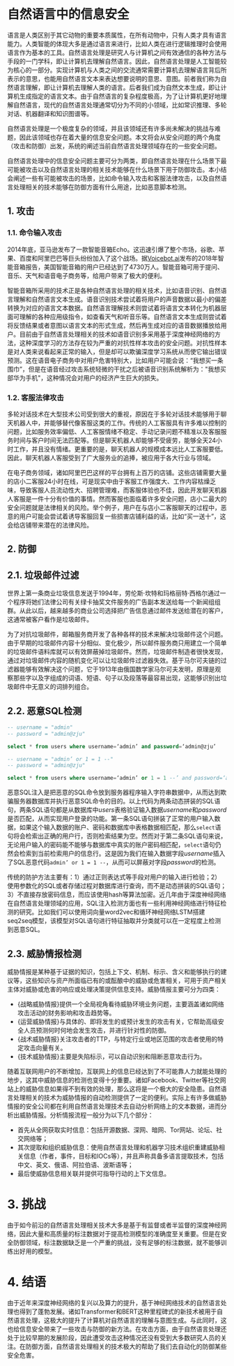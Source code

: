 # 自然语言中的信息安全
语言是人类区别于其它动物的重要本质属性，在所有动物中，只有人类才具有语言能力。人类智能的体现大多是通过语言来进行，比如人类在进行逻辑推理时会使用语言作为基本的工具。自然语言处理是研究人与计算机之间有效通信的各种方法与手段的一门学科，即让计算机去理解自然语言。因此，自然语言处理是人工智能较为核心的一部分。实现计算机与人类之间的交流通常需要计算机去理解语言背后所表示的意思，也能用自然语言文本来表达想要说明的意思、意图。前者我们称为自然语言理解，即让计算机去理解人类的语言。后者我们成为自然文本生成，即让计算机生成指定的语言文本。由于自然语言的复杂程度极高，为了让计算机更好地理解自然语言，现代的自然语言处理通常切分为不同的小领域，比如常识推理、多轮对话、机器翻译和知识图谱等。

自然语言处理是一个极度复杂的领域，并且该领域还有许多尚未解决的挑战与难题，因此该领域也存在着大量的信息安全问题。本文将会从安全问题的两个角度（攻击和防御）出发，系统的阐述当前自然语言处理领域存在的一些安全问题。

自然语言处理中的信息安全问题主要可分为两类，即自然语言处理在什么场景下最可能被攻击以及自然语言处理的相关技术能够在什么场景下用于防御攻击。本小结会阐述一些有可能被攻击的场景，比如命令输入攻击和客服法律攻击，以及自然语言处理相关的技术能够在防御方面有什么用途，比如恶意脚本检测。

## 1. 攻击
### 1.1. 命令输入攻击
2014年底，亚马逊发布了一款智能音箱Echo。这迅速引爆了整个市场，谷歌、苹果、百度和阿里巴巴等巨头纷纷加入了这个战场。据[Voicebot.ai](Voicebot.ai)发布的2018年智能音箱报告，美国智能音箱的用户已经达到了4730万人。智能音箱可用于提问、音乐、天气和语音电子商务等，给用户带来了极大的便利。

智能音箱所采用的技术正是各种自然语言处理的相关技术，比如语音识别、自然语言理解和自然语言文本生成。语音识别技术尝试着将用户的声音数据以最小的偏差转换为对应的语言文本数据。自然语言理解技术则尝试着将语言文本转化为机器层面可理解的各种应用级指令，如查看天气和听音乐等。自然语言文本生成则尝试着将反馈结果或者意图以语言文本的形式生成，然后再生成对应的语音数据播放给用户。目前由于自然语言处理相关的技术如语音识别多采用基于深度神经网络的方法，这种深度学习的方法存在较为严重的对抗性样本攻击的安全问题。对抗性样本是对人类来说看起来正常的输入，但是却可以欺骗深度学习系统从而使它输出错误预测。这在语音电子商务中对用户危害特别大，比如用户可能会说：“我想买一条围巾”，但是在语音经过攻击系统轻微的干扰之后被语音识别系统解析为："我想买部华为手机"，这种情况会对用户的经济产生巨大的损失。

### 1.2. 客服法律攻击
多轮对话技术在大型技术公司受到很大的重视，原因在于多轮对话技术能够用于聊天机器人中，并能够替代像客服这类的工作。传统的人工客服具有许多难以控制的问题，比如服务效率偏低、人工客服情绪不稳定、手动记录问题不精准以及客服服务时间与客户时间无法匹配等。但是聊天机器人却能够不受疲劳，能够全天24小时工作，并且没有情绪。更重要的是，聊天机器人的规模成本远比人工客服要低。因此，聊天机器人客服受到了广大服务业的追捧，被应用于各大行业与领域。

在电子商务领域，诸如阿里巴巴这样的平台拥有上百万的店铺。这些店铺需要大量的店小二客服24小时在线，可是现实中由于客服工作强度大、工作内容枯燥乏味，导致客服人员流动性大、招聘管理难，而客服体验也不佳，因此开发聊天机器人客服是一件十分有价值的事情。然而客服也面临着许多安全问题，店小二最大的安全问题就是法律相关的风险。举个例子，用户在与店小二客服聊天的过程中，恶意的用户可能会尝试着诱导客服回复一些损害店铺利益的话，比如“买一送十”，这会给店铺带来潜在的法律风险。

## 2. 防御
## 2.1. 垃圾邮件过滤
世界上第一条商业垃圾信息发送于1994年，劳伦斯·坎特和玛格丽特·西格尔通过一个程序将她们法律公司有关绿卡抽奖文件服务的广告副本发送给每一个新闻组组群。从此以后，越来越多的商业公司选择把广告信息通过邮件发送给潜在的客户，这通常被客户看作是垃圾邮件。

为了对抗垃圾邮件，邮箱服务商开发了各种各样的技术来解决垃圾邮件这个问题。由于早期的垃圾邮件内容十分相似、变化极少，所以邮件服务商只用建立一个简单的垃圾邮件语料库就可以有效屏蔽掉垃圾邮件。然而，垃圾邮件制造者很快发现，通过对垃圾邮件内容的随机变化可以让垃圾邮件过滤器失效。基于马尔可夫链的过滤器能够有效解决这个问题，它于1913年由俄国数学家马尔可夫发明，原理是观察那些字以及字组成的词语、短语、句子以及段落等最容易出现，这能够识别出垃圾邮件中无意义的词排列组合。

## 2.2. 恶意SQL检测

```sql
-- username = "admin"
-- password = "admin@zju"

select * from users where username=‘admin’ and password=‘admin@zju’
```

```sql
-- username = "admin’ or 1 = 1 --"
-- password = "admin@zju"

select * from users where username=‘admin’ or 1 = 1 --’ and password=‘admin@zju’
```

恶意SQL注入是把恶意的SQL命令放到服务器程序输入字符串数据中，从而达到欺骗服务器数据库并执行恶意SQL命令的目的。以上代码为两条动态拼装的SQL语句，两条SQL语句都是从数据库中*users*表格验证输入数据*username*和*password*是否匹配，从而实现用户登录的功能。第一条SQL语句拼装了正常的用户输入数据，如果这个输入数据的账户、密码和数据库中表格数据相匹配，那么`select`语句将会检索出正确的用户行，否则检索结果为空。然而对于第二条SQL语句来说，无论用户输入的密码能不能够与数据库中真实的账户密码相匹配，`select`语句仍然会检索到当前检索用户的信息行。这是因为我们在输入数据字段*username*插入了SQL恶意代码`admin’ or 1 = 1 --`，从而可以屏蔽对字段*password*的检测。

传统的防护方法主要有：1）通过正则表达式等手段对用户的输入进行检验；2）使用参数化的SQL或者存储过程对数据库进行查询，而不是动态拼装的SQL语句；3）不直接存放密码信息，而应该使用hash等算法加密。近几年由于深度神经网络在自然语言处理领域的应用，SQL注入检测方面也有一些利用神经网络进行特征检测的研究。比如我们可以使用词向量word2vec和循环神经网络LSTM搭建seq2seq模型，该模型对SQL语句进行特征抽取并分类就可以在一定程度上检测到恶意SQL。

## 2.3. 威胁情报检测
威胁情报是某种基于证据的知识，包括上下文、机制、标示、含义和能够执行的建议等，这些知识与资产所面临已有的或酝酿中的威胁或危害相关，可用于资产相关主体对威胁或危害的响应或处理决策提供信息支持。威胁情报主要可分为四类：

- {战略威胁情报}提供一个全局视角看待威胁环境业务问题，主要涵盖诸如网络攻击活动的财务影响和攻击趋势等。
- {运营威胁情报}与具体的、即将发生的或预计发生的攻击有关，它帮助高级安全人员预测何时何地会发生攻击，并进行针对性的防御。
- {战术威胁情报}关注攻击者的TTP，与特定行业或地区范围的攻击者使用的特定攻击向量有关。
- {技术威胁情报}主要是失陷标示，可以自动识别和阻断恶意攻击行为。

随着互联网用户的不断增加，互联网上的信息已经达到了不可能靠人力就能处理的地步，这其中威胁信息的检测也变得十分重要。诸如Facebook、Twitter等社交网站上的威胁信息如果得不到有效的处理，那么这将是一个极大的安全隐患。自然语言处理相关的技术为威胁情报的自动检测提供了一定的便利。实际上有许多做威胁情报的安全公司都在利用自然语言处理技术去自动分析网络上的文本数据，进而分析出威胁情报。分析情报流程一般分为以下几个部分：

- 首先从全网获取实时信息：包括开源数据、深网、暗网、Tor网站、论坛、社交网络等；
- 其次提取和组织威胁信息：使用自然语言处理和机器学习技术组织重建威胁相关信息（作者，事件，目标和IOCs等），并且声称具备多语言提取技术，包括中文、英文、俄语、阿拉伯语、波斯语等；
- 最后使威胁信息相关联并提供可指导行动的上下文信息。

# 3. 挑战
由于如今前沿的自然语言处理相关技术大多是基于有监督或者半监督的深度神经网络，因此大量和高质量的标注数据对于提高检测模型的准确度至关重要。但是在安全防御领域，标注数据缺乏是一个严重的挑战，没有足够的标注数据，就不能够训练出好用的模型。

# 4. 结语
由于近年来深度神经网络的复兴以及算力的提升，基于神经网络技术的自然语言处理也得到了蓬勃发展。诸如Transformer和BERT这种里程碑式的新技术被用于自然语言处理，这极大的提升了计算机对自然语言的理解与意图生成。与此同时，这也给信息安全带来了一些攻击与防御的新方法。在攻击方面，由于自然语言处理还处于比较早期的发展阶段，因此遭受攻击这种情况还没有受到大多数研究人员的关注。在防御方面，自然语言处理相关的技术极大的帮助了我们去自动化的防御某些安全危害。
